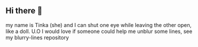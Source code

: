 ## Hi there 👋
my name is Tinka (she) and I can shut one eye while leaving the other open, like a doll. U.O
I would love if someone could help me unblur some lines, see my blurry-lines repository


<!--
**TinkaHilal/TinkaHilal** is a ✨ _special_ ✨ repository because its `README.md` (this file) appears on your GitHub profile.

Here are some ideas to get you started:

- 🔭 I’m currently working on ...
- 🌱 I’m currently learning ...
- 👯 I’m looking to collaborate on ...
- 🤔 I’m looking for help with ...
- 💬 Ask me about ...
- 📫 How to reach me: ...
- 😄 Pronouns: ...
- ⚡ Fun fact: ...
-->
